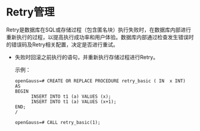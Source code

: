 # Retry管理<a name="ZH-CN_TOPIC_0289900318"></a>

Retry是数据库在SQL或存储过程（包含匿名块）执行失败时，在数据库内部进行重新执行的过程，以提高执行成功率和用户体验。数据库内部通过检查发生错误时的错误码及Retry相关配置，决定是否进行重试。

-   失败时回滚之前执行的语句，并重新执行存储过程进行Retry。

    示例：

    ```
    openGauss=# CREATE OR REPLACE PROCEDURE retry_basic ( IN  x INT) 
    AS  
    BEGIN
    	  INSERT INTO t1 (a) VALUES (x);
    	  INSERT INTO t1 (a) VALUES (x+1);
    END;
    /
    
    openGauss=# CALL retry_basic(1); 
    ```


